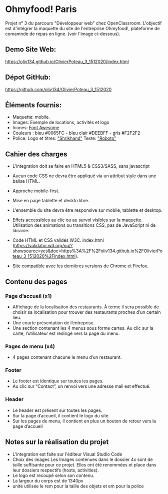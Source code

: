 # Ohmyfood! Paris

Projet n° 3 du parcours "Développeur web" chez OpenClassroom.
L'objectif est d'intégrer la maquette du site de l'entreprise Ohmyfood!, plateforme de comamnde de repas en ligne. (voir l'image ci-dessous).

## Demo Site Web:
https://oliv134.github.io/OlivierPoteau_3_1512020/index.html

## Dépot GitHub:
https://github.com/oliv134/OlivierPoteau_3_1512020

## Éléments fournis:
- Maquette: mobile.
- Images: Exemple de locations, activités et logo
- Icones: [Font Awesome](https://fontawesome.com/)
- Couleurs : bleu #0065FC - bleu clair #DEEBFF - gris #F2F2F2
- Police: Logo et titres: ["Shrikhand"](https://fonts.google.com/specimen/Shrikhand)
   	  Texte: ["Roboto"](https://fonts.google.com/specimen/Roboto)

## Cahier des charges
- L'integration doit se faire en HTML5 & CSS3/SASS, sans javascript
- Aucun code CSS ne devra être appliqué via un attribut style dans une balise HTML.
- Approche mobile-first.
- Mise en page tablette et deskto libre.
- L’ensemble du site devra être responsive sur mobile, tablette et desktop.
- Effets accessibles au clic ou au survol visibles sur la maquette. Utilisation des animations ou transitions CSS, pas de JavaScript ni de librairie.
- Code HTML et CSS validés W3C.
   index.html (https://validator.w3.org/nu/?showsource=yes&doc=https%3A%2F%2Foliv134.github.io%2FOlivierPoteau_3_1512020%2Findex.html).

- Site compatible avec les dernières versions de Chrome et Firefox.

## Contenu des pages
### Page d’accueil (x1)
- Affichage de la localisation des restaurants. À terme il sera possible de choisir sa localisation pour trouver des restaurants proches d’un certain lieu.
- Une courte présentation de l’entreprise.
- Une section contenant les 4 menus sous forme cartes. Au clic sur la carte, l’utilisateur est redirigé vers la page du menu.

### Pages de menu (x4)
- 4 pages contenant chacune le menu d’un restaurant.

### Footer
- Le footer est identique sur toutes les pages.
- Au clic sur “Contact”, un renvoi vers une adresse mail est effectué.

### Header
- Le header est présent sur toutes les pages.
- Sur la page d’accueil, il contient le logo du site.
- Sur les pages de menu, il contient en plus un bouton de retour vers la page d’accueil

## Notes sur la réalisation du projet
- L'integration est faite sur l'éditeur Visual Studio Code
- Choix des images
  Les Images contenues dans le dossier 4x sont de taille suffisante pour ce projet. Elles ont été renommées et place dans leur dossiers respectifs (hosts, activities).
- Le logo est recoupé selon son contenu.
- La largeur du corps est de 1340px
- unité utilisée le rem pour la taille des objets et em pour la police
